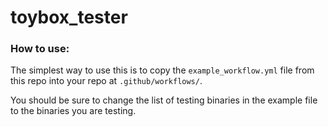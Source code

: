 # toybox_tester

### How to use:
The simplest way to use this is to copy the `example_workflow.yml` file from this repo into your repo at `.github/workflows/`.

You should be sure to change the list of testing binaries in the example file to the binaries you are testing.
